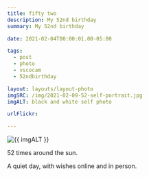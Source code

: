 ```yaml
---
title: fifty two
description: My 52nd birthday
summary: My 52nd birthday

date: 2021-02-04T00:00:01.00-05:00

tags:
  - post
  - photo
  - vscocam
  - 52ndbirthday

layout: layouts/layout-photo
imgSRC: /img/2021-02-09-52-self-portrait.jpg
imgALT: black and white self photo

urlFlickr:

---
```

<p><img class="u-photo img-polaroid" src="{{ imgSRC }}" alt="{{ imgALT }}"></p>

52 times around the sun.

A quiet day, with wishes online and in person.


